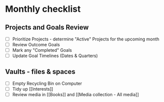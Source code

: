 # Monthly checklist
## Projects and Goals Review
- [ ] Prioritize Projects - determine "Active" Projects for the upcoming month
- [ ] Review Outcome Goals
- [ ] Mark any "Completed" Goals
- [ ] Update Goal Timelines (Dates & Quarters)

## Vaults - files & spaces
- [ ] Empty Recycling Bin on Computer
- [ ] Tidy up [[Interests]]
- [ ] Review media in [[Books]] and [[Media collection - All media]]
